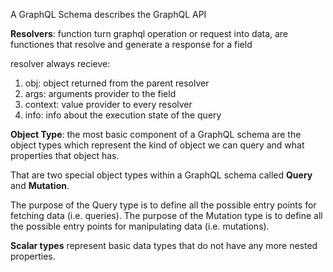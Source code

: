 A GraphQL Schema describes the GraphQL API

**Resolvers**: function turn graphql operation or request into data, are functiones that resolve and generate a response for a field

resolver always recieve:

1. obj: object returned from the parent resolver
2. args: arguments provider to the field
3. context: value provider to every resolver
4. info: info about the execution state of the query

**Object Type**: the most basic component of a GraphQL schema are the object types which represent the kind of object we can query and what properties that object has.

That are two special object types within a GraphQL schema called **Query** and **Mutation**.

The purpose of the Query type is to define all the possible entry points for fetching data (i.e. queries). The purpose of the Mutation type is to define all the possible entry points for manipulating data (i.e. mutations).

**Scalar types** represent basic data types that do not have any more nested properties.
